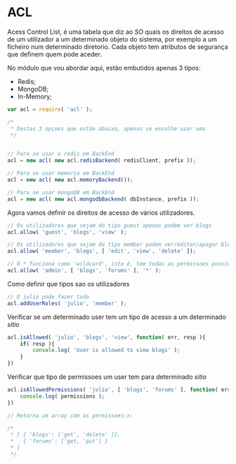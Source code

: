 # ACL
Acess Control List, é uma tabela que diz ao *SO* quais os direitos de acesso de um
utilizador a um determinado objeto do sistema, por exemplo a um ficheiro num
determinado diretorio. Cada objeto tem atributos de segurança que definem quem
pode aceder.

No módulo que vou abordar aqui, estão embutidos apenas 3 tipos:
- Redis;
- MongoDB;
- In-Memory;

```js
var acl = require( 'acl' );

/*
 * Destas 3 opçoes que estão abaixo, apenas se escolhe usar uma
 */


// Para se usar o redis em BackEnd
acl = new acl( new acl.redisBackend( redisClient, prefix ));

// Para se usar memoria em BackEnd
acl = new acl( new acl.memoryBackend());

// Para se usar mongoDB em BackEnd
acl = new acl( new acl.mongodbBackend( dbInstance, prefix ));

```


Agora vamos definir os direitos de acesso de vários utilizadores.

```js
// Os utilizadores que sejam do tipo guest apenas podem ver blogs
acl.allow( 'guest', 'blogs', 'view' );

// Os utilizadores que sejam do tipo member podem ver/editar/apagar blogs
acl.allow( 'member', 'blogs', [ 'edit', 'view', 'delete' ]);

// O * funciona como 'wildcard', isto é, tem todas as permissoes possiveis
acl.allow( 'admin', [ 'blogs', 'forums' ], '*' );
```



Como definir que tipos sao os utilizadores

```js
// O julio pode fazer tudo
acl.addUserRoles( 'julio', 'member' );

```

Verificar se um determinado user tem um tipo de acesso a um determinado *sitio*

```js
acl.isAllowed( 'julio', 'blogs', 'view', function( err, resp ){
    if( resp ){
        console.log( 'User is allowed to view blogs' );
    }
})

```

Verificar que tipo de permissoes um user tem para determinado *sitio*

```js
acl.isAllowedPermissions( 'julio', [ 'blogs', 'forums' ], function( err, permissions){
    console.log( permissions );
})

// Retorna um array com as permissoes:x:

/*
 * [ { 'blogs': ['get', 'delete' ]},
 *   { 'forums': ['get, 'put'] }
 * ]
 */
```

